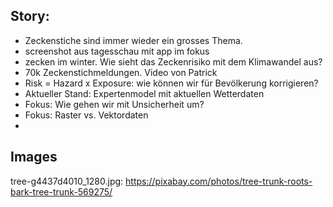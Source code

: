 
## Story:

- Zeckenstiche sind immer wieder ein grosses Thema. 
- screenshot aus tagesschau mit app im fokus
- zecken im winter. Wie sieht das Zeckenrisiko mit dem Klimawandel aus?
- 70k Zeckenstichmeldungen. Video von Patrick
- Risk = Hazard x Exposure: wie können wir für Bevölkerung korrigieren?
- Aktueller Stand: Expertenmodel mit aktuellen Wetterdaten
- Fokus: Wie gehen wir mit Unsicherheit um?
- Fokus: Raster vs. Vektordaten
- 




## Images

tree-g4437d4010_1280.jpg: https://pixabay.com/photos/tree-trunk-roots-bark-tree-trunk-569275/